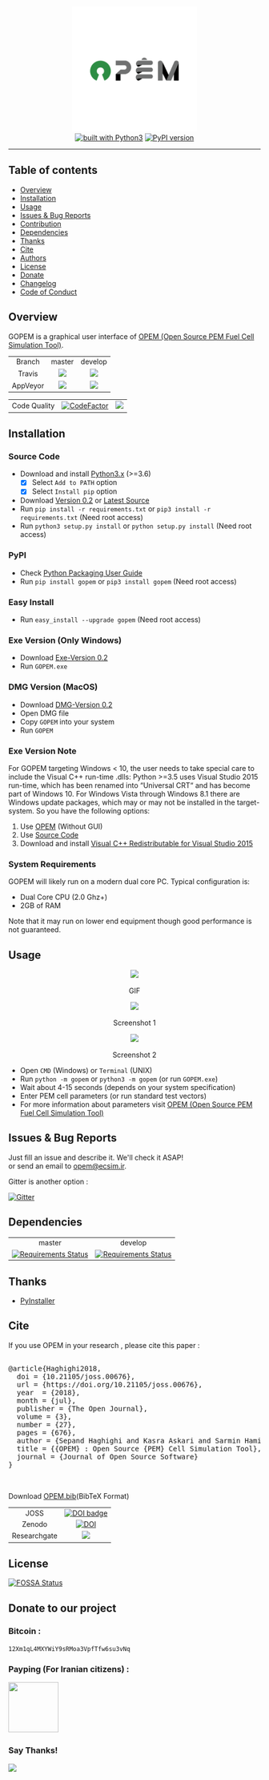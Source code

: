 <div align="center">
<img src="https://github.com/ECSIM/opem/raw/master/otherfile/logo.png" width=250px height=250px>
</br>
<a href="https://www.python.org/"><img src="https://img.shields.io/badge/built%20with-Python3-green.svg" alt="built with Python3" /></a>
<a href="https://badge.fury.io/py/opem-gui"><img src="https://badge.fury.io/py/opem-gui.svg" alt="PyPI version" height="18"></a>
</div>

--------

## Table of contents				
   * [Overview](https://github.com/ECSIM/gopem#overview)
   * [Installation](https://github.com/ECSIM/gopem#installation)
   * [Usage](https://github.com/ECSIM/gopem#usage)
   * [Issues & Bug Reports](https://github.com/ECSIM/gopem#issues--bug-reports)
   * [Contribution](https://github.com/ECSIM/gopem/blob/master/.github/CONTRIBUTING.md)
   * [Dependencies](https://github.com/ECSIM/gopem#dependencies)
   * [Thanks](https://github.com/ECSIM/gopem#thanks)
   * [Cite](https://github.com/ECSIM/gopem#cite)
   * [Authors](https://github.com/ECSIM/gopem/blob/master/AUTHORS.md)
   * [License](https://github.com/ECSIM/gopem#license)
   * [Donate](https://github.com/ECSIM/gopem#donate-to-our-project)
   * [Changelog](https://github.com/ECSIM/gopem/blob/master/CHANGELOG.md)
   * [Code of Conduct](https://github.com/ECSIM/gopem/blob/master/.github/CODE_OF_CONDUCT.md)

## Overview		

GOPEM is a graphical user interface of [OPEM (Open Source PEM Fuel Cell Simulation Tool)](https://github.com/ECSIM/opem "OPEM").

<table>
	<tr> 
		<td align="center">Branch</td>
		<td align="center">master</td>	
		<td align="center">develop</td>	
	</tr>
	<tr>
		<td align="center">Travis</td>
		<td align="center"><a href="https://travis-ci.org/ECSIM/gopem"><img src="https://travis-ci.org/ECSIM/gopem.svg?branch=master"></a></td>
		<td align="center"><a href="https://travis-ci.org/ECSIM/gopem"><img src="https://travis-ci.org/ECSIM/gopem.svg?branch=develop"></a></td>
	</tr>
	<tr>
		<td align="center">AppVeyor</td>
		<td align="center"><a href="https://ci.appveyor.com/project/sepandhaghighi/gopem"><img src="https://ci.appveyor.com/api/projects/status/2765bl1ne9cy1j4o/branch/master?svg=true"></a></td>
		<td align="center"><a href="https://ci.appveyor.com/project/sepandhaghighi/gopem"><img src="https://ci.appveyor.com/api/projects/status/2765bl1ne9cy1j4o/branch/develop?svg=true"></a></td>
	</tr>
</table>

<table>
	<tr> 
		<td align="center">Code Quality</td>
		<td align="center"><a href="https://www.codefactor.io/repository/github/ecsim/gopem"><img src="https://www.codefactor.io/repository/github/ecsim/gopem/badge" alt="CodeFactor" /></a></td>
		<td align="center"><a href="https://www.codacy.com/app/sepand-haghighi/gopem?utm_source=github.com&amp;utm_medium=referral&amp;utm_content=ECSIM/gopem&amp;utm_campaign=Badge_Grade"><img src="https://api.codacy.com/project/badge/Grade/f715670f91fb4765a98f93f1908d4943"/></a></td>
	</tr>
</table>

## Installation	

### Source Code
- Download and install [Python3.x](https://www.python.org/downloads/) (>=3.6)
	- [x] Select `Add to PATH` option
	- [x] Select `Install pip` option
- Download [Version 0.2](https://github.com/ecsim/gopem/archive/v0.2.zip) or [Latest Source ](https://github.com/ecsim/gopem/archive/develop.zip)
- Run `pip install -r requirements.txt` or `pip3 install -r requirements.txt` (Need root access)
- Run `python3 setup.py install` or `python setup.py install` (Need root access)				

### PyPI


- Check [Python Packaging User Guide](https://packaging.python.org/installing/)     
- Run `pip install gopem` or `pip3 install gopem` (Need root access)

### Easy Install

- Run `easy_install --upgrade gopem` (Need root access)


### Exe Version (Only Windows)
- Download [Exe-Version 0.2](https://github.com/ECSIM/gopem/releases/download/v0.2/GOPEM-0.2.exe)
- Run `GOPEM.exe`

### DMG Version (MacOS)
- Download [DMG-Version 0.2](https://github.com/ECSIM/gopem/releases/download/v0.2/GOPEM-0.2.dmg)
- Open DMG file
- Copy `GOPEM` into your system
- Run `GOPEM`


### Exe Version Note
For GOPEM targeting Windows < 10, the user needs to take special care to include the Visual C++ run-time .dlls: Python >=3.5 uses Visual Studio 2015 run-time, which has been renamed into “Universal CRT“ and has become part of Windows 10. For Windows Vista through Windows 8.1 there are Windows update packages, which may or may not be installed in the target-system. So you have the following options:

1. Use [OPEM](https://github.com/ECSIM/opem) (Without GUI)
2. Use [Source Code](https://github.com/ECSIM/gopem#source-code)
3. Download and install [Visual C++ Redistributable for Visual Studio 2015](https://www.microsoft.com/en-us/download/details.aspx?id=48145)

### System Requirements
GOPEM will likely run on a modern dual core PC. Typical configuration is:

- Dual Core CPU (2.0 Ghz+)
- 2GB of RAM

Note that it may run on lower end equipment though good performance is not guaranteed.

## Usage

<div align="center">

<img src="https://github.com/ECSIM/gopem/blob/master/rsrc/GOPEM.gif">
<p>GIF</p>

<img src="https://github.com/ECSIM/gopem/blob/master/rsrc/SS1.png">
<p>Screenshot 1</p>

<img src="https://github.com/ECSIM/gopem/blob/master/rsrc/SS2.png">
<p>Screenshot 2</p>

</div>	

- Open `CMD` (Windows) or `Terminal` (UNIX)
- Run `python -m gopem` or `python3 -m gopem` (or run `GOPEM.exe`)
- Wait about 4-15 seconds (depends on your system specification)
- Enter PEM cell parameters (or run standard test vectors)	
- For more information about parameters visit [OPEM (Open Source PEM Fuel Cell Simulation Tool)](https://github.com/ECSIM/opem "OPEM")
## Issues & Bug Reports			

Just fill an issue and describe it. We'll check it ASAP!							
or send an email to [opem@ecsim.ir](mailto:opem@ecsim.ir "opem@ecsim.ir"). 

Gitter is another option :				

[![Gitter](https://badges.gitter.im/ECSIM/opem.svg)](https://gitter.im/ECSIM/opem?utm_source=badge&utm_medium=badge&utm_campaign=pr-badge)


## Dependencies		


<table>
	<tr> 
		<td align="center">master</td>	
		<td align="center">develop</td>	
	</tr>
	<tr>
		<td align="center"><a href="https://requires.io/github/ECSIM/gopem/requirements/?branch=master"><img src="https://requires.io/github/ECSIM/gopem/requirements.svg?branch=master" alt="Requirements Status" /></a></td>
		<td align="center"><a href="https://requires.io/github/ECSIM/gopem/requirements/?branch=develop"><img src="https://requires.io/github/ECSIM/gopem/requirements.svg?branch=develop" alt="Requirements Status" /></a></td>
	</tr>
</table>

## Thanks

* [PyInstaller](https://github.com/pyinstaller/pyinstaller)



## Cite

If you use OPEM in your research , please cite this paper :

<pre>

@article{Haghighi2018,
  doi = {10.21105/joss.00676},
  url = {https://doi.org/10.21105/joss.00676},
  year  = {2018},
  month = {jul},
  publisher = {The Open Journal},
  volume = {3},
  number = {27},
  pages = {676},
  author = {Sepand Haghighi and Kasra Askari and Sarmin Hamidi and Mohammad Mahdi Rahimi},
  title = {{OPEM} : Open Source {PEM} Cell Simulation Tool},
  journal = {Journal of Open Source Software}
}


</pre>

Download [OPEM.bib](http://www.ecsim.ir/opem/OPEM.bib)(BibTeX Format)									

<table>
	<tr> 
		<td align="center">JOSS</td>
		<td align="center"><a style="border-width:0" href="https://doi.org/10.21105/joss.00676"><img src="http://joss.theoj.org/papers/10.21105/joss.00676/status.svg" alt="DOI badge" ></a></td>	
	</tr>
	<tr>
		<td align="center">Zenodo</td>
		<td align="center"><a href="https://doi.org/10.5281/zenodo.1133110"><img src="https://zenodo.org/badge/DOI/10.5281/zenodo.1133110.svg" alt="DOI"></a></td>
	</tr>
	<tr>
		<td align="center">Researchgate</td>
		<td align="center"><a href="https://www.researchgate.net/project/Open-Source-Electrochemistry-Simulation-Toolbox"><img src="https://img.shields.io/badge/Researchgate-OPEM-yellow.svg"></a></td>
	</tr>
</table>

## License
[![FOSSA Status](https://app.fossa.com/api/projects/git%2Bgithub.com%2FECSIM%2Fgopem.svg?type=large)](https://app.fossa.com/projects/git%2Bgithub.com%2FECSIM%2Fgopem?ref=badge_large)		


## Donate to our project
								
<h3>Bitcoin :</h3>					

```12Xm1qL4MXYWiY9sRMoa3VpfTfw6su3vNq```			



<h3>Payping (For Iranian citizens) :</h3>

<a href="http://www.payping.net/sepandhaghighi" target="__blank"><img src="http://www.qpage.ir/images/payping.png" height=100px width=100px></a>	


<h3>Say Thanks! </h3>


<a href="https://saythanks.io/to/ecsim"><img src="https://img.shields.io/badge/Say%20Thanks-!-1EAEDB.svg"></a>
